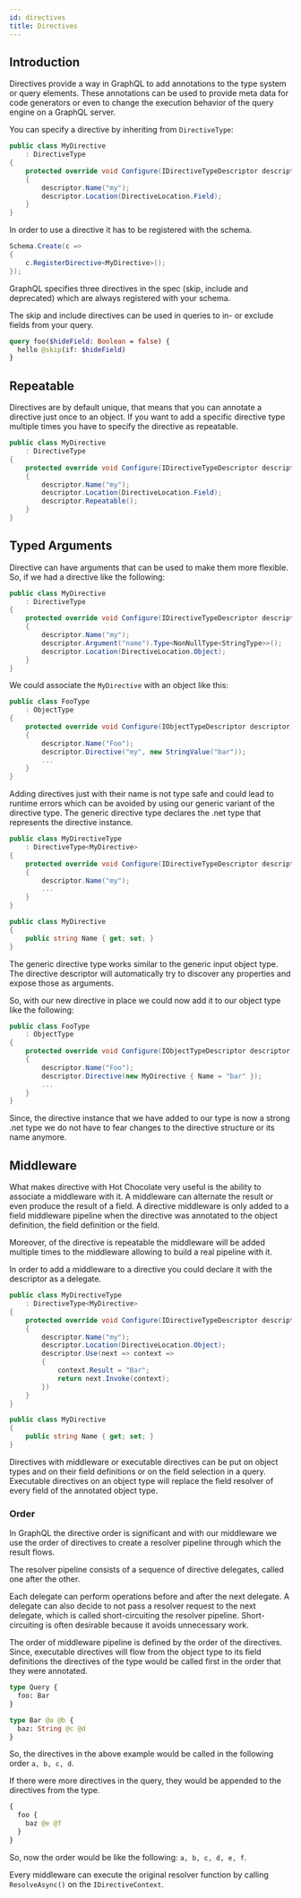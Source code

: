 ```yaml
---
id: directives
title: Directives
---
```


## Introduction

Directives provide a way in GraphQL to add annotations to the type system or query elements. These annotations can be used to provide meta data for code generators or even to change the execution behavior of the query engine on a GraphQL server.

You can specify a directive by inheriting from `DirectiveType`:

```csharp
public class MyDirective
    : DirectiveType
{
    protected override void Configure(IDirectiveTypeDescriptor descriptor)
    {
        descriptor.Name("my");
        descriptor.Location(DirectiveLocation.Field);
    }
}
```

In order to use a directive it has to be registered with the schema.

```csharp
Schema.Create(c =>
{
    c.RegisterDirective<MyDirective>();
});
```

GraphQL specifies three directives in the spec (skip, include and deprecated) which are always registered with your schema.

The skip and include directives can be used in queries to in- or exclude fields from your query.

```graphql
query foo($hideField: Boolean = false) {
  hello @skip(if: $hideField)
}
```

## Repeatable

Directives are by default unique, that means that you can annotate a directive just once to an object. If you want to add a specific directive type multiple times you have to specify the directive as repeatable.

```csharp
public class MyDirective
    : DirectiveType
{
    protected override void Configure(IDirectiveTypeDescriptor descriptor)
    {
        descriptor.Name("my");
        descriptor.Location(DirectiveLocation.Field);
        descriptor.Repeatable();
    }
}
```

## Typed Arguments

Directive can have arguments that can be used to make them more flexible. So, if we had a directive like the following:

```csharp
public class MyDirective
    : DirectiveType
{
    protected override void Configure(IDirectiveTypeDescriptor descriptor)
    {
        descriptor.Name("my");
        descriptor.Argument("name").Type<NonNullType<StringType>>();
        descriptor.Location(DirectiveLocation.Object);
    }
}
```

We could associate the `MyDirective` with an object like this:

```csharp
public class FooType
    : ObjectType
{
    protected override void Configure(IObjectTypeDescriptor descriptor)
    {
        descriptor.Name("Foo");
        descriptor.Directive("my", new StringValue("bar"));
        ...
    }
}
```

Adding directives just with their name is not type safe and could lead to runtime errors which can be avoided by using our generic variant of the directive type. The generic directive type declares the .net type that represents the directive instance.

```csharp
public class MyDirectiveType
    : DirectiveType<MyDirective>
{
    protected override void Configure(IDirectiveTypeDescriptor descriptor)
    {
        descriptor.Name("my");
        ...
    }
}

public class MyDirective
{
    public string Name { get; set; }
}
```

The generic directive type works similar to the generic input object type. The directive descriptor will automatically try to discover any properties and expose those as arguments.

So, with our new directive in place we could now add it to our object type like the following:

```csharp
public class FooType
    : ObjectType
{
    protected override void Configure(IObjectTypeDescriptor descriptor)
    {
        descriptor.Name("Foo");
        descriptor.Directive(new MyDirective { Name = "bar" });
        ...
    }
}
```

Since, the directive instance that we have added to our type is now a strong .net type we do not have to fear changes to the directive structure or its name anymore.

## Middleware

What makes directive with Hot Chocolate very useful is the ability to associate a middleware with it. A middleware can alternate the result or even produce the result of a field. A directive middleware is only added to a field middleware pipeline when the directive was annotated to the object definition, the field definition or the field.

Moreover, of the directive is repeatable the middleware will be added multiple times to the middleware allowing to build a real pipeline with it.

In order to add a middleware to a directive you could declare it with the descriptor as a delegate.

```csharp
public class MyDirectiveType
    : DirectiveType<MyDirective>
{
    protected override void Configure(IDirectiveTypeDescriptor descriptor)
    {
        descriptor.Name("my");
        descriptor.Location(DirectiveLocation.Object);
        descriptor.Use(next => context =>
        {
            context.Result = "Bar";
            return next.Invoke(context);
        })
    }
}

public class MyDirective
{
    public string Name { get; set; }
}
```

Directives with middleware or executable directives can be put on object types and on their field definitions or on the field selection in a query. Executable directives on an object type will replace the field resolver of every field of the annotated object type.

### Order

In GraphQL the directive order is significant and with our middleware we use the order of directives to create a resolver pipeline through which the result flows.

The resolver pipeline consists of a sequence of directive delegates, called one after the other.

Each delegate can perform operations before and after the next delegate. A delegate can also decide to not pass a resolver request to the next delegate, which is called short-circuiting the resolver pipeline. Short-circuiting is often desirable because it avoids unnecessary work.

The order of middleware pipeline is defined by the order of the directives. Since, executable directives will flow from the object type to its field definitions the directives of the type would be called first in the order that they were annotated.

```graphql
type Query {
  foo: Bar
}

type Bar @a @b {
  baz: String @c @d
}
```

So, the directives in the above example would be called in the following order `a, b, c, d`.

If there were more directives in the query, they would be appended to the directives from the type.

```graphql
{
  foo {
    baz @e @f
  }
}
```

So, now the order would be like the following: `a, b, c, d, e, f`.

Every middleware can execute the original resolver function by calling `ResolveAsync()` on the `IDirectiveContext`.
